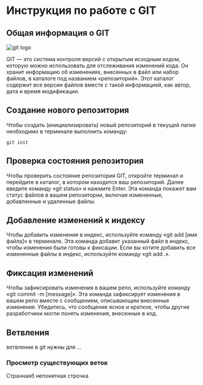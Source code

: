 # **Инструкция по работе с GIT**

## Общая информация о GIT

![git logo](git.jpg)

GIT — это система контроля версий с открытым исходным кодом, которую можно использовать для отслеживания изменений кода. Он хранит информацию об изменениях, внесенных в файл или набор файлов, в каталоге под названием «репозиторий». Этот каталог содержит все версии файлов вместе с такой информацией, как автор, дата и время модификации.

## Создание нового репозитория

Чтобы создать (инициализировать) новый репозиторий в текущей папке необходимо в терминале выполнить команду:

    git init

## Проверка состояния репозитория

Чтобы проверить состояние репозитория GIT, откройте терминал и перейдите в каталог, в котором находится ваш репозиторий. Далее введите команду «git status» и нажмите Enter. Эта команда покажет вам статус файлов в вашем репозитории, включая измененные, добавленные и удаленные файлы.

## Добавление изменений к индексу

Чтобы добавить изменения в индекс, используйте команду «git add [имя файла]» в терминале. Эта команда добавит указанный файл в индекс, чтобы изменения были готовы к фиксации. Если вы хотите добавить все измененные файлы в индекс, используйте команду «git add .».

## Фиксация изменений

Чтобы зафиксировать изменения в вашем репо, используйте команду «git commit -m [message]». Эта команда зафиксирует изменения в вашем репо вместе с сообщением, описывающим внесенные изменения. Убедитесь, что сообщение ясное и краткое, чтобы другие разработчики могли понять изменения, внесенные в код.

## Ветвления

ветвление в git нужны для ...

### Просмотр существующих веток

Страннаяб непонятная строчка